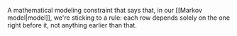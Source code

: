 A mathematical modeling constraint that says that, in our [[Markov model|model]], we're sticking to a rule: each row depends solely on the one right before it, not anything earlier than that.